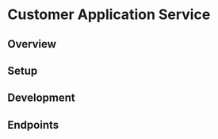 [//]: # (TODO)

# Customer Application Service

## Overview

## Setup


## Development


## Endpoints
